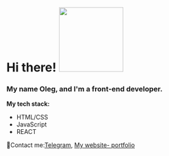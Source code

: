 # Hi there! <img src="https://media.giphy.com/media/yo74NqufrR7pK/giphy.gif" width="150px"/>

### My name Oleg, and I'm a front-end developer.

**My tech stack:**

* HTML/CSS
* JavaScript
* REACT

📧Contact me:[Telegram](https://t.me/Ole_G_90_web_dev), [My website- portfolio](https://bristle-daffy-stoat.glitch.me/)
